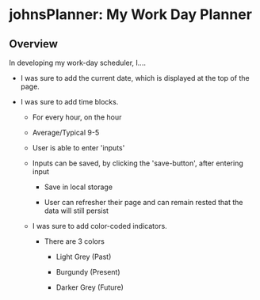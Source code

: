 # johnsPlanner: My Work Day Planner

## Overview

In developing my work-day scheduler, I....


* I was sure to add the current date, which is displayed at the top of the page.

* I was sure to add time blocks.
    
    * For every hour, on the hour
    
    * Average/Typical 9-5

    * User is able to enter 'inputs'

    * Inputs can be saved, by clicking the 'save-button', after entering input

        * Save in local storage

        * User can refresher their page and can remain rested that the data will still persist

    * I was sure to add color-coded indicators.

        * There are 3 colors

            * Light Grey (Past)

            * Burgundy (Present)

            * Darker Grey (Future)
